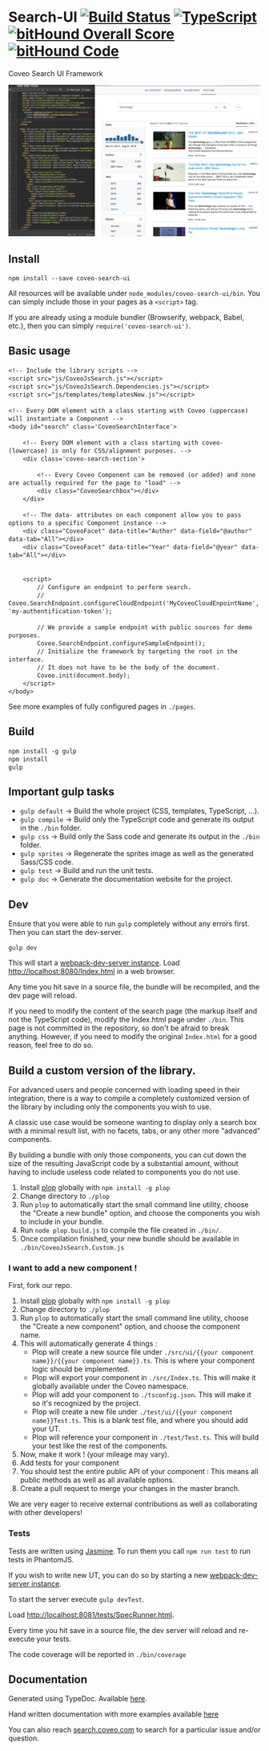 # Search-UI [![Build Status](https://travis-ci.org/coveo/search-ui.svg?branch=master)](https://travis-ci.org/coveo/search-ui) [![TypeScript](https://badges.frapsoft.com/typescript/version/typescript-v18.svg?v=100)](https://github.com/ellerbrock/typescript-badges/) [![bitHound Overall Score](https://www.bithound.io/github/coveo/search-ui/badges/score.svg)](https://www.bithound.io/github/coveo/search-ui) [![bitHound Code](https://www.bithound.io/github/coveo/search-ui/badges/code.svg)](https://www.bithound.io/github/coveo/search-ui)
Coveo Search UI Framework

<img src='./docs/readme.png' />

## Install
    npm install --save coveo-search-ui

All resources will be available under `node_modules/coveo-search-ui/bin`. You can simply include those in your pages as a `<script>` tag.

If you are already using a module bundler (Browserify, webpack, Babel, etc.), then you can simply `require('coveo-search-ui')`.

## Basic usage

```
<!-- Include the library scripts -->
<script src="js/CoveoJsSearch.js"></script>
<script src="js/CoveoJsSearch.Dependencies.js"></script>
<script src="js/templates/templatesNew.js"></script>

<!-- Every DOM element with a class starting with Coveo (uppercase) will instantiate a Component -->
<body id="search" class='CoveoSearchInterface'>

    <!-- Every DOM element with a class starting with coveo- (lowercase) is only for CSS/alignment purposes. -->
    <div class='coveo-search-section'>

        <!-- Every Coveo Component can be removed (or added) and none are actually required for the page to "load" -->
        <div class="CoveoSearchbox"></div>
    </div>

    <!-- The data- attributes on each component allow you to pass options to a specific Component instance -->
    <div class="CoveoFacet" data-title="Author" data-field="@author" data-tab="All"></div>
    <div class="CoveoFacet" data-title="Year" data-field="@year" data-tab="All"></div>


    <script>
        // Configure an endpoint to perform search.
        // Coveo.SearchEndpoint.configureCloudEndpoint('MyCoveoCloudEnpointName', 'my-authentification-token');

        // We provide a sample endpoint with public sources for demo purposes.
        Coveo.SearchEndpoint.configureSampleEndpoint();
        // Initialize the framework by targeting the root in the interface.
        // It does not have to be the body of the document.
        Coveo.init(document.body);
    </script>
</body>

```

See more examples of fully configured pages in `./pages`.

## Build
    npm install -g gulp
    npm install
    gulp

## Important gulp tasks
* `gulp default` -> Build the whole project (CSS, templates, TypeScript, ...).
* `gulp compile` -> Build only the TypeScript code and generate its output in the `./bin` folder.
* `gulp css` -> Build only the Sass code and generate its output in the `./bin` folder.
* `gulp sprites` -> Regenerate the sprites image as well as the generated Sass/CSS code.
* `gulp test` -> Build and run the unit tests.
* `gulp doc` -> Generate the documentation website for the project.

## Dev

Ensure that you were able to run `gulp` completely without any errors first. Then you can start the dev-server.

    gulp dev

This will start a [webpack-dev-server instance](https://webpack.github.io/docs/webpack-dev-server.html).
Load [http://localhost:8080/Index.html](http://localhost:8080/Index.html) in a web browser.

Any time you hit save in a source file, the bundle will be recompiled, and the dev page will reload.

If you need to modify the content of the search page (the markup itself and not the TypeScript code), modify the Index.html page under `./bin`. This page is not committed in the repository, so don't be afraid to break anything. However, if you need to modify the original `Index.html` for a good reason, feel free to do so.

## Build a custom version of the library.

For advanced users and people concerned with loading speed in their integration, there is a way to compile a completely customized version of the library by including only the components you wish to use.

A classic use case would be someone wanting to display only a search box with a minimal result list, with no facets, tabs, or any other more "advanced" components.

By building a bundle with only those components, you can cut down the size of the resulting JavaScript code by a substantial amount, without having to include useless code related to components you do not use.

1. Install [plop](https://github.com/amwmedia/plop) globally with `npm install -g plop`
2. Change directory to `./plop`
3. Run `plop` to automatically start the small command line utility, choose the "Create a new bundle" option, and choose the components you wish to include in your bundle.
4. Run `node plop.build.js` to compile the file created in `./bin/`.
5. Once compilation finished, your new bundle should be available in `./bin/CoveoJsSearch.Custom.js`

### I want to add a new component !

First, fork our repo.

1. Install [plop](https://github.com/amwmedia/plop) globally with `npm install -g plop`
2. Change directory to `./plop`
3. Run `plop` to automatically start the small command line utility, choose the "Create a new component" option, and choose the component name.
4. This will automatically generate 4 things :
    * Plop will create a new source file under `./src/ui/{{your component name}}/{{your component name}}.ts`. This is where your component logic should be implemented.
    * Plop will export your component in `./src/Index.ts`. This will make it globally available under the Coveo namespace.
    * Plop will add your component to `./tsconfig.json`. This will make it so it's recognized by the project.
    * Plop will create a new file under `./test/ui/{{your component name}}Test.ts`. This is a blank test file, and where you should add your UT.
    * Plop will reference your component in `./test/Test.ts`. This will build your test like the rest of the components.
5. Now, make it work ! (your mileage may vary).
6. Add tests for your component
7. You should test the entire public API of your component : This means all public methods as well as all available options.
8. Create a pull request to merge your changes in the master branch.

We are very eager to receive external contributions as well as collaborating with other developers!

### Tests

Tests are written using [Jasmine](http://jasmine.github.io/2.4/introduction.html). To run them you call `npm run test` to run tests in PhantomJS.

If you wish to write new UT, you can do so by starting a new [webpack-dev-server instance](https://webpack.github.io/docs/webpack-dev-server.html).

To start the server execute `gulp devTest`.

Load [http://localhost:8081/tests/SpecRunner.html](http://localhost:8081/tests/SpecRunner.html).

Every time you hit save in a source file, the dev server will reload and re-execute your tests.

The code coverage will be reported in `./bin/coverage`

## Documentation
Generated using TypeDoc. Available [here](https://coveo.github.io/search-ui/).

Hand written documentation with more examples available [here](https://developers.coveo.com/display/JsSearchV1/JavaScript+Search+Framework+V1+Home)

You can also reach [search.coveo.com](https://search.coveo.com) to search for a particular issue and/or question.
